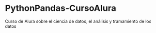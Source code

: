 # PythonPandas-CursoAlura
Curso de Alura sobre el ciencia de datos, el análisis y tramamiento de los datos
